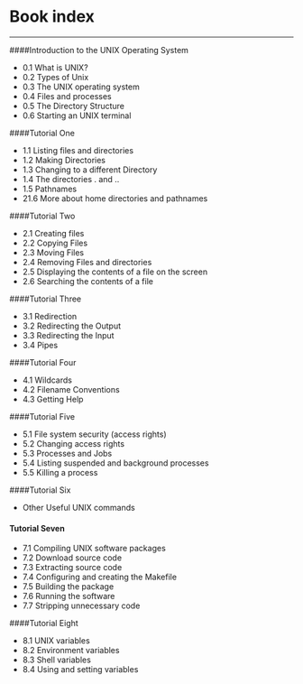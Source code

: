 # Book index
---
####Introduction to the UNIX Operating System

- 0.1 What is UNIX?
- 0.2 Types of Unix
- 0.3 The UNIX operating system
- 0.4 Files and processes
- 0.5 The Directory Structure
- 0.6 Starting an UNIX terminal

####Tutorial One


- 1.1 Listing files and directories
- 1.2 Making Directories
- 1.3 Changing to a different Directory
- 1.4 The directories . and ..
- 1.5 Pathnames
- 21.6 More about home directories and pathnames

####Tutorial Two

- 2.1 Creating files
- 2.2 Copying Files
- 2.3 Moving Files
- 2.4 Removing Files and directories
- 2.5 Displaying the contents of a file on the screen
- 2.6 Searching the contents of a file

####Tutorial Three

- 3.1 Redirection
- 3.2 Redirecting the Output
- 3.3 Redirecting the Input
- 3.4 Pipes

####Tutorial Four

- 4.1 Wildcards
- 4.2 Filename Conventions
- 4.3 Getting Help

####Tutorial Five

- 5.1 File system security (access rights)
- 5.2 Changing access rights
- 5.3 Processes and Jobs
- 5.4 Listing suspended and background processes
- 5.5 Killing a process

####Tutorial Six

- Other Useful UNIX commands

#### Tutorial Seven

- 7.1 Compiling UNIX software packages
- 7.2 Download source code
- 7.3 Extracting source code
- 7.4 Configuring and creating the Makefile
- 7.5 Building the package
- 7.6 Running the software
- 7.7 Stripping unnecessary code


####Tutorial Eight

- 8.1 UNIX variables
- 8.2 Environment variables
- 8.3 Shell variables
- 8.4 Using and setting variables
